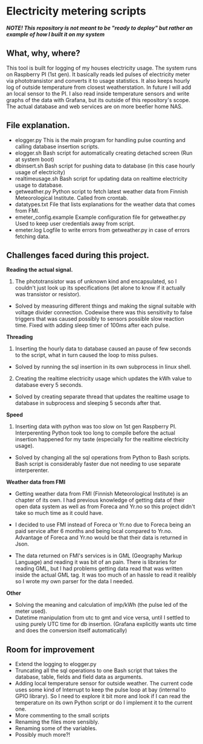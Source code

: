 # Electricity metering scripts

***NOTE! This repository is not meant to be "ready to deploy" but rather an example of how I built it on my system***

## What, why, where?

This tool is built for logging of my houses electricity usage. The system runs on Raspberry PI (1st gen).
It basically reads led pulses of electricity meter via phototransistor and converts it to usage statistics.
It also keeps hourly log of outside temperature from closest weatherstation. In future I will add an local sensor to the PI.
I also read inside temperature sensors and write graphs of the data with Grafana, but its outside of this repository's scope.
The actual database and web services are on more beefier home NAS.

## File explanation.

- elogger.py		This is the main program for handling pulse counting and calling database insertion scripts.
- elogger.sh		Bash script for automatically creating detached screen (Run at system boot)
- dbinsert.sh		Bash script for pushing data to database (in this case hourly usage of electricity)
- realtimeusage.sh	Bash script for updating data on realtime electricity usage to database.
- getweather.py		Python script to fetch latest weather data from Finnish Meteorological Institute. Called from crontab.
- datatypes.txt		File that lists explanations for the weather data that comes from FMI.
- emeter_config.example	Example configuration file for getweather.py Used to keep user credentials away from script.
- emeter.log		Logfile to write errors from getweather.py in case of errors fetching data.


## Challenges faced during this project.

**Reading the actual signal.**

1. The phototransistor was of unknown kind and encapsulated, so I couldn't just look up its specifications (let alone to know if it actually was transistor or resistor).
  - Solved by measuring different things and making the signal suitable with voltage divider connection. 
Codewise there was this sensitivity to false triggers that was caused possibly to sensors possible slow reaction time. Fixed with adding sleep timer of 100ms after each pulse.

**Threading**

1. Inserting the hourly data to database caused an pause of few seconds to the script, what in turn caused the loop to miss pulses.
  - Solved by running the sql insertion in its own subprocess in linux shell.

2. Creating the realtime electricity usage which updates the kWh value to database every 5 seconds.
  - Solved by creating separate thread that updates the realtime usage to database in subprocess and sleeping 5 seconds after that.

**Speed**

1. Inserting data with python was too slow on 1st gen Raspberry PI. Interperenting Python took too long to compile before the actual insertion happened for my taste (especially for the realtime electricity usage).
  - Solved by changing all the sql operations from Python to Bash scripts. Bash script is considerably faster due not needing to use separate interperenter.

**Weather data from FMI**

- Getting weather data from FMI (Finnish Meteorological Institute) is an chapter of its own. I had previous knowledge of getting data of their open data system as well as from Foreca and Yr.no so this project didn't take so much time as it could have.

- I decided to use FMI instead of Foreca or Yr.no due to Foreca being an paid service after 6 months and being local compared to Yr.no. Advantage of Foreca and Yr.no would be that their data is returned in Json.

- The data returned on FMI's services is in GML (Geography Markup Language) and reading it was bit of an pain. There is libraries for reading GML, but I had problems getting data read that was written inside the actual GML tag. It was too much of an hassle to read it realibly so I wrote my own parser for the data I needed.


**Other**

- Solving the meaning and calculation of imp/kWh (the pulse led of the meter used).
- Datetime manipulation from utc to gmt and vice versa, until I settled to using purely UTC time for db insertion. (Grafana explicitly wants utc time and does the conversion itself automatically)


## Room for improvement

- Extend the logging to elogger.py
- Truncating all the sql operations to one Bash script that takes the database, table, fields and field data as arguments.
- Adding local temperature sensor for outside weather. The current code uses some kind of Interrupt to keep the pulse loop at bay (internal to GPIO library). So I need to explore it bit more and look if I can read the temperature on its own Python script or do I implement it to the current one.
- More commenting to the small scripts
- Renaming the files more sensibly.
- Renaming some of the variables.
- Possibly much more?!
